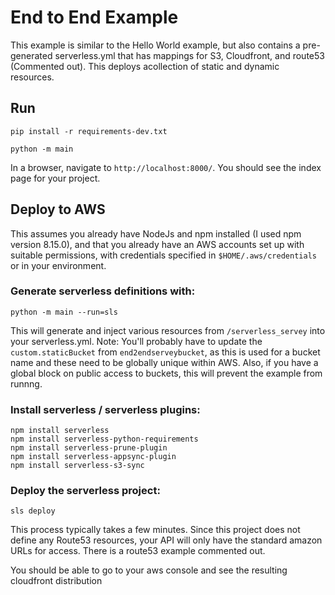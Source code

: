 # End to End Example

This example is similar to the Hello World example, but also contains a pre-generated serverless.yml that
has mappings for S3, Cloudfront, and route53 (Commented out). This deploys acollection of static and dynamic resources.

## Run

`pip install -r requirements-dev.txt`

`python -m main`

In a browser, navigate to `http://localhost:8000/`. You should see the index page for your project.

## Deploy to AWS

This assumes you already have NodeJs and npm installed (I used npm version 8.15.0), and that you
already have an AWS accounts set up with suitable permissions, with credentials specified in
`$HOME/.aws/credentials` or in your environment.

### Generate serverless definitions with:

`python -m main --run=sls`

This will generate and inject various resources from `/serverless_servey` into your serverless.yml.
Note: You'll probably have to update the `custom.staticBucket` from `end2endserveybucket`, as this is used for a 
bucket name and these need to be globally unique within AWS. Also, if you have a global block on public access
to buckets, this will prevent the example from runnng.

### Install serverless / serverless plugins:

```
npm install serverless
npm install serverless-python-requirements
npm install serverless-prune-plugin
npm install serverless-appsync-plugin
npm install serverless-s3-sync
```

### Deploy the serverless project:

`sls deploy`

This process typically takes a few minutes. Since this project does not define any Route53 resources,
your API will only have the standard amazon URLs for access. There is a route53 example commented out.

You should be able to go to your aws console and see the resulting cloudfront distribution
